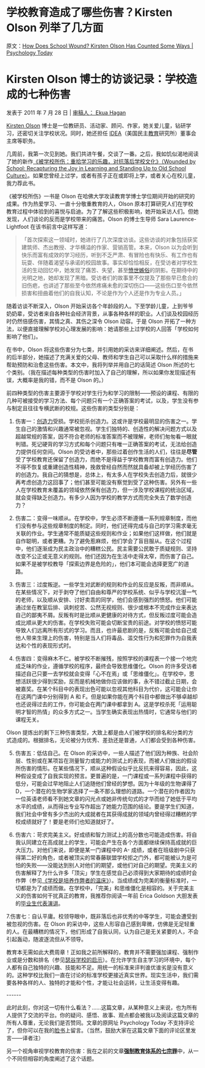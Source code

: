 # 学校教育造成了哪些伤害？Kirsten Olson 列举了几方面

原文：[How Does School Wound? Kirsten Olson Has Counted Some Ways | Psychology Today](https://www.psychologytoday.com/us/blog/freedom-learn/201106/how-does-school-wound-kirsten-olson-has-counted-some-ways)

# Kirsten Olson 博士的访谈记录：学校造成的七种伤害

发表于 2011 年 7 月 28 日 | [审稿人： Ekua Hagan](https://www.psychologytoday.com/us/docs/editorial-process)

[Kirsten Olson](http://www.kirstenolson.org/aboutkirsten.php) 博士是一位教研员、活动家、顾问、作家，她关爱儿童，钻研学习，还密切关注学校状况。同时，她还担任 [IDEA](http://www.democraticeducation.org/)（美国民主[教育](https://www.psychologytoday.com/us/basics/education)研究所）董事会主席等职务。

几周前，我第一次见到她。我们共进午餐，交谈了一番。之后，我如饥似渴地阅读了她的新作[《被学校所伤：重拾学习的乐趣，对抗落后学校文化》（Wounded by School: Recapturing the Joy in Learning and Standing Up to Old School Culture）](http://www.kirstenolson.org/wounded.php)。如果您曾经上过学，或者有孩子正在或即将上学，或者关心在校儿童，我力荐此书。

《被学校所伤》一书是 Olson 在哈佛大学攻读教育学博士学位期间开始的研究的成果。作为热爱学习、一直十分敬重教育的人，Olson 原本打算研究人们在学校教育过程中体验到的喜悦与启迪。为了了解这些积极影响，她开始采访人们。但她发现，人们谈论的反而是学校带来的痛苦。Olson 的博士生导师 Sara Laurence-Lightfoot 在该书前言中这样写道：

> 「首次探索这一领域时，她进行了几次深度访谈。这些访谈的对象包括获奖建筑师、杰出教授、才华横溢的作家、营销高管。本来，Olson 以为会听到快乐而富有成效的学习经历，听到不乏严肃、有冒险也有快乐、有工作也有玩耍、伴随着渴望与承诺的校园故事。事实却恰恰相反，在受访者对学校生活的生动回忆中，她发现了痛苦、失望，甚至[愤世嫉俗](https://www.psychologytoday.com/us/basics/pessimism)的阴影。在期待中的光明之地，她却发现了黑暗。受访者们的故事里不仅提及了那些早已愈合的旧伤疤，也讲述了那些至今依然疼痛未愈的深切伤口——这些伤口至今依然损害和扭曲着他们的自我认知，不论是作为个人还是作为专业人员。」

随着访谈不断深入，Olson 开始采访各个年龄段的人。下至学龄儿童，上到爷爷奶奶辈，受访者来自各种社会经济背景，从事各种各样的职业。人们谈及校园经历时仍然倍感伤害，其情之真、其伤之深令 Olson 动容。于是 Olson 开拓了一种方法，以便直接理解学校对心理发展的影响：她请那些上过学校的人回答「学校如何影响了他们」。

在书中，Olson 将这些伤害分为七类，并引用她的采访来详细阐述。然后，在书的后半部分，她描述了充满关爱的父母、教师和学生自己可以采取什么样的措施来帮助预防和治愈这些伤害。本文中，我将列举并用自己的话简述 Olson 所述的七个类别。（我在描述每种类型的伤害时加入了自己的理解，所以如果你发现描述有误，大概率是我的错，而不是 Olson 的。）

前四种类型的伤害主要源于学校对学生行为和学习的限制——预设的课程、有限的几种可被接受的学习方法、每个问题只有一个正确答案的考试，以及，学生没有参与制定且往往专横武断的校规。这些伤害的类型分别是：

1. 伤害一：[创造力](https://www.psychologytoday.com/us/basics/creativity)受损。学校扼杀创造力。这或许是学校最明显的伤害之一。学生自己的激情和兴趣通常被忽视。学生们独特的、创造性的解决问题方式以及超越常规的答案，因不符合老师的标准答案而不被理解，老师们匆匆看一眼就判错。死记硬背的学习方式和每个问题只有唯一正确答案的考试，无法给创造力提供任何空间。Olson 的受访者中，那些过着创作生活的人们，往往是**尽管**受了学校教育还保留了创造力，而绝不是得益于学校教育而富有创造力。他们不得不恢复或重建创造性精神，挽救曾经自然而然就具备却被上学经历伤害了的创造力。我自己的猜想是，总体上，有太多人在学校失去创造力后，就很少再考虑创造力这回事了；他们甚至可能没有察觉到受了这种伤害。另外有一些人在学校教育未覆盖的领域依然保有创造力，但一涉及学校课程的统治区域，就会变得缺乏创造力。有多少人因为学校的教学方式而完全失去了数学创造力？

2. 伤害二：变得一味顺从。在学校中，学生必须不断遵循一系列规章制度，而他们没有参与这些规章制度的制定。同时，他们还得完成与自己的学习需求毫无关联的作业。学生通常不能质疑这些规则和作业；如果他们这样做，他们就是自作聪明，或者更糟。为了避免惹麻烦，他们学会了盲目服从。在这个过程中，他们逐渐成为民主政治中的糟糕公民。民主需要公民敢于质疑规则、坚持改变不公正或无意义的规则。他们还因为在生活中走得太窄，而伤害了自己。如果不是被学校教导「探索边界是危险的」，他们本可能会选择更宽广的道路。

3. 伤害三：过度叛逆。一些学生对武断的规则和作业的反应是反叛，而非顺从。在某些情况下，对于剥夺了他们自由和尊严的学校系统、似乎与学校沆瀣一气的老师，以及顺从安排、讨好卖乖的同学，他们会感到强烈的愤怒。他们可能通过坐在教室后排、讽刺挖苦、公然无视规则、很少或根本不完成作业来表达自己的鄙夷不屑。反叛有时是比顺从更健康的对待方式，但反叛过度可能会造成比顺从更大的伤害。在学校失败可能会切断宝贵的前途。对学校的愤怒可能导致人们远离所有形式的学习。而且，也许最悲剧的是，反叛可能会给自己或他人带来生理上的伤害，特别是当人们将毒品、滥交性行为和犯罪作为自我表达和个性的表现形式时。

4. 伤害四：变得麻木不仁。被学校不断摧残，按照学校的课程表一个接一个地完成乏味的作业，遵循学校的程序，最终会导致思维僵化。Olson 的许多受访者描述自己只要一去学校就会变得「心不在焉」或「思维僵化」。在学校中，思想活跃很少得到奖励，反而是机械地做你应该做的事，永不错过截止日期，会被嘉奖。在某个科目中的表现出色可能以忽视其他科目为代价，这可能会让你在这两门课中分别得到 A 和 F。但是如果你能在两个科目中都做出不够卓越却也还说得过去的工作，你可能会在两门课中都拿到 A。这是学校杀死「运用聪明才智的热情」的众多方式之一。当学生确实表现出热情时，它通常与他们的课程无关。

Olson 提炼出的剩下三种伤害类型，大致上都是由人们被学校的排名和分类的方式造成的。根据排名，无论被分为优秀、差劲还是普通，人们都会受到各种伤害。

5. 伤害五：低估自己。在 Olson 的采访中，一些人描述了他们因为种族、社会阶层、性别或在某项旨在测量智力或能力的测试上的表现，而被人们做出的假设所伤害的情形。在某些情况下，顺从这种假设似乎比反抗来得容易，因此，这种假设变成了自我实现的预言。更普遍的是，一门课程或一系列课程中获得的低分，可能会过早地阻止人们追随他们曾经的梦想。因为十年级的生物课得了 D，一个潜在的生物学家选择了一条不那么理想的道路。一个潜在的作者因为一位英语老师看不到她文章的闪光点或她非传统句式的才华而给了她低于平均水平的成绩，从而得出专业写作超出了她能力范围的结论。要是学生们知道，我们社会中曾有多少杰出的大成就者在其获得成就的领域内曾经得过糟糕的学校成绩就好了！要是老师们也知道就好了。

6. 伤害六：苛求完美主义。好成绩和智力测试上的高分数也可能造成伤害。将自我认同建立在高成就上的学生，可能会产生在各个方面都继续保持高成就的巨大压力。对他们来说，即便是某一门课程中的 A- 成绩，或者在班级剧中只获得第二好的角色，或者被顶尖的常春藤联盟学校拒之门外，都可能被认为是可怕的失败——没能达到别人对他们的期望，或他们对自己的期望。完美主义的伤害解释了为什么许多「顶尖」学生在感觉自己必须得到大家期待的成绩时会作弊（参见[《学校是培养作弊者的温床》](http://www.psychologytoday.com/blog/freedom-learn/201010/cheating-in-science-part-ii-school-is-breeding-ground-cheaters)）。当成绩成为完美的衡量标准时，一切都是为了成绩而做。在学校中，「完美」和思维僵化是相容的。关于完美主义的伤害如何干扰真正的教育，我推荐你阅读一年前 Erica Goldson 大胆发表的[毕业生代表演讲](http://americaviaerica.blogspot.com/2010/07/coxsackie-athens-valedictorian-speech.html)。

7.伤害七：自认平庸。校领导眼中，既非落后也非优秀的中等学生，可能会遭受到被忽视的伤害。在 Olson 的采访中，这些人形容自己感到卑微，仿佛是无足轻重的人。在最糟糕的情况下，他们形成了自我认同，认为自己是无关紧要的人，不会引起轰动，随波逐流但从不领导。

教育本无需如此大费周章！正如我之前所解释的，教育并不需要强加课程、强制作业或是分数和排名（参见[瑟谷学校的启示](https://www.psychologytoday.com/us/blog/freedom-learn/200808/children-educate-themselves-iv-lessons-sudbury-valley)）。在允许学生自主学习的环境中，每个人都有自己独特的兴趣、技能和不足。用统一的标准来评判谁优谁劣是没有意义的。这种学校比我们一直在讨论的标准学校更接近真实世界。现实生活中，我们需要各种各样的人、独特的才能和个性，才能让社会运转，让生活变得有趣。

\------

此时此刻，你对这一切有什么看法？……这篇文章，从某种意义上来说，也为所有人提供了交流的平台。你的疑问、感悟、故事、观点都会被我以及阅读这篇文章的所有人尊重，无论我们是否赞同。文章的原网址 Psychology Today 不支持评论了，但你可以在我的[脸书](https://www.facebook.com/peter.gray.3572)上留言。（当然，鼓励大家在这篇文章下面的评论区里发言——译者注）

另一个视角审视学校教育的伤害：我在之前的文章[**强制教育体系的七宗罪**](https://www.psychologytoday.com/us/blog/freedom-learn/200909/seven-sins-our-system-forced-education)中，从一个不同但相容的角度阐述了这个话题。